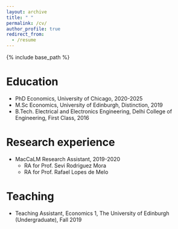 ```yaml
---
layout: archive
title: " "
permalink: /cv/
author_profile: true
redirect_from:
  - /resume
---
```


{% include base_path %}

Education
======
* PhD Economics, University of Chicago, 2020-2025
* M.Sc Economics, University of Edinburgh, Distinction, 2019
* B.Tech. Electrical and Electronics Engineering, Delhi College of Engineering, First Class, 2016 

Research experience
======
* MacCaLM Research Assistant, 2019-2020
  * RA for Prof. Sevi Rodriguez Mora
  * RA for Prof. Rafael Lopes de Melo
  
Teaching
======
  * Teaching Assistant, Economics 1, The University of Edinburgh (Undergraduate), Fall 2019  

  

